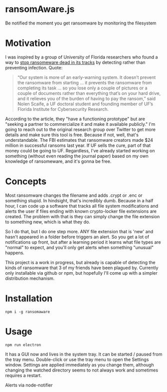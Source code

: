 # ransomAware.js
Be notified the moment you get ransomware by monitoring the filesystem

# Motivation
I was inspired by a group of University of Florida researchers who found a way to [stop ransomeware dead in its tracks](http://news.ufl.edu/articles/2016/07/extortion-extinction-researchers-develop-a-way-to-stop-ransomware.php) by detecting rather than preventing infection. Quote:

> “Our system is more of an early-warning system. It doesn’t prevent the ransomware from starting ... it prevents the ransomware from completing its task … so you lose only a couple of pictures or a couple of documents rather than everything that’s on your hard drive, and it relieves you of the burden of having to pay the ransom,” said Nolen Scaife, a UF doctoral student and founding member of UF’s Florida Institute for Cybersecurity Research.

According to the article, they "have a functioning prototype" but are "seeking a partner to commercialize it and make it available publicly." I'm going to reach out to the original research group over Twitter to get more details and make sure this tool is free. Because if not, well, that's understandable. The FBI estimates that ransomware creators made $24 million in successful ransoms last year. If UF sells the cure, part of that money could be going to UF. Regardless, I've already started working on something (without even reading the journal paper) based on my own knowledge of ransomeware, and it's gonna be free.

# Concepts
Most ransomware changes the filename and adds .crypt or .enc or something stupid. In hindsight, that's incredibly dumb. Because in a half hour, I can code up a software that tracks all file system modifications and alerts the user if files ending with known crypto-locker file extensions are created. The problem with that is they can simply change the file extension to something new, which is what they do.

So I do that, but I do one step more. ANY file extension that is 'new' and hasn't appeared in a folder before triggers an alert. So you get a lot of notifications up front, but after a learning period it learns what file types are "normal" to expect, and you'll only get alerts when something "unusual" happens.

This project is a work in progress, but already is capable of detecting the kinds of ransomware that 3 of my friends have been plagued by. Currently only installable via github or npm, but hopefully I'll come up with a simpler distribution mechanism.

# Installation
```
npm i -g ransomaware
```

# Usage
```
npm run electron
```

It has a GUI now and lives in the system tray. It can be started / paused from the tray menu.
Double-click or use the tray menu to open the Settings window. Settings are applied immediately as you change them,
although changing the watched directory seems to not always work and sometimes requires a restart.

Alerts via node-notifier
